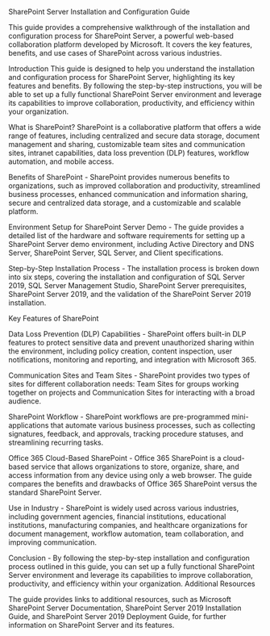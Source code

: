 SharePoint Server Installation and Configuration Guide


This guide provides a comprehensive walkthrough of the installation and configuration process for SharePoint Server, a powerful web-based collaboration platform developed by Microsoft. It covers the key features, benefits, and use cases of SharePoint across various industries.

Introduction 
This guide is designed to help you understand the installation and configuration process for SharePoint Server, highlighting its key features and benefits. By following the step-by-step instructions, you will be able to set up a fully functional SharePoint Server environment and leverage its capabilities to improve collaboration, productivity, and efficiency within your organization.

What is SharePoint?
SharePoint is a collaborative platform that offers a wide range of features, including centralized and secure data storage, document management and sharing, customizable team sites and communication sites, intranet capabilities, data loss prevention (DLP) features, workflow automation, and mobile access.

Benefits of SharePoint -
SharePoint provides numerous benefits to organizations, such as improved collaboration and productivity, streamlined business processes, enhanced communication and information sharing, secure and centralized data storage, and a customizable and scalable platform.

Environment Setup for SharePoint Server Demo -
The guide provides a detailed list of the hardware and software requirements for setting up a SharePoint Server demo environment, including Active Directory and DNS Server, SharePoint Server, SQL Server, and Client specifications.

Step-by-Step Installation Process -
The installation process is broken down into six steps, covering the installation and configuration of SQL Server 2019, SQL Server Management Studio, SharePoint Server prerequisites, SharePoint Server 2019, and the validation of the SharePoint Server 2019 installation.

Key Features of SharePoint

Data Loss Prevention (DLP) Capabilities -
SharePoint offers built-in DLP features to protect sensitive data and prevent unauthorized sharing within the environment, including policy creation, content inspection, user notifications, monitoring and reporting, and integration with Microsoft 365.

Communication Sites and Team Sites -
SharePoint provides two types of sites for different collaboration needs: Team Sites for groups working together on projects and Communication Sites for interacting with a broad audience.

SharePoint Workflow -
SharePoint workflows are pre-programmed mini-applications that automate various business processes, such as collecting signatures, feedback, and approvals, tracking procedure statuses, and streamlining recurring tasks.

Office 365 Cloud-Based SharePoint -
Office 365 SharePoint is a cloud-based service that allows organizations to store, organize, share, and access information from any device using only a web browser. The guide compares the benefits and drawbacks of Office 365 SharePoint versus the standard SharePoint Server.

Use in Industry -
SharePoint is widely used across various industries, including government agencies, financial institutions, educational institutions, manufacturing companies, and healthcare organizations for document management, workflow automation, team collaboration, and improving communication.

Conclusion -
By following the step-by-step installation and configuration process outlined in this guide, you can set up a fully functional SharePoint Server environment and leverage its capabilities to improve collaboration, productivity, and efficiency within your organization.
Additional Resources

The guide provides links to additional resources, such as Microsoft SharePoint Server Documentation, SharePoint Server 2019 Installation Guide, and SharePoint Server 2019 Deployment Guide, for further information on SharePoint Server and its features.
